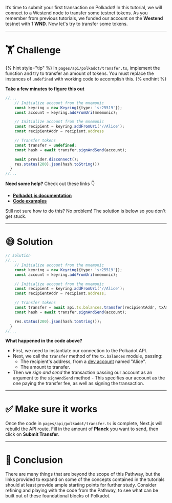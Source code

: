 It’s time to submit your first transaction on Polkadot! In this tutorial, we will connect to a Westend node to transfer some testnet tokens. As you remember from previous tutorials, we funded our account on the **Westend** testnet with 1 **WND**. Now let's try to transfer some tokens.

---

# 🏋️ Challenge

{% hint style="tip" %}
In `pages/api/polkadot/transfer.ts`, implement the function and try to transfer an amount of tokens. You must replace the instances of `undefined` with working code to accomplish this.
{% endhint %}

**Take a few minutes to figure this out**

```typescript
//...
    // Initialize account from the mnemonic
    const keyring = new Keyring({type: 'sr25519'});
    const account = keyring.addFromUri(mnemonic);

    // Initialize account from the mnemonic
    const recipient = keyring.addFromUri('//Alice');
    const recipientAddr = recipient.address

    // Transfer tokens
    const transfer = undefined;
    const hash = await transfer.signAndSend(account);

    await provider.disconnect();
    res.status(200).json(hash.toString())
  }
//...
```

**Need some help?** Check out these links 👇

- [**Polkadot.js documentation**](https://polkadot.js.org/docs/)
- [**Code examples**](https://polkadot.js.org/docs/api/examples/promise/)

Still not sure how to do this? No problem! The solution is below so you don't get stuck.

---

# 😅 Solution

```typescript
// solution
//...
    // Initialize account from the mnemonic
    const keyring = new Keyring({type: 'sr25519'});
    const account = keyring.addFromUri(mnemonic);

    // Initialize account from the mnemonic
    const recipient = keyring.addFromUri('//Alice');
    const recipientAddr = recipient.address;

    // Transfer tokens
    const transfer = await api.tx.balances.transfer(recipientAddr, txAmount);
    const hash = await transfer.signAndSend(account);

    res.status(200).json(hash.toString());
  }
//...
```

**What happened in the code above?**

- First, we need to instantiate our connection to the Polkadot API.
- Next, we call the `transfer` method of the `tx.balances` module, passing:
  - The recipient's address, from a [dev account](https://polkadot.js.org/docs/keyring/start/suri#dev-accounts) named "Alice".
  - The amount to transfer.
- Then we _sign and send_ the transaction passing our account as an argument to the `signAndSend` method - This specifies our account as the one paying the transfer fee, as well as signing the transaction.

---

# ✅ Make sure it works

Once the code in `pages/api/polkadot/transfer.ts` is complete, Next.js will rebuild the API route. Fill in the amount of **Planck** you want to send, then click on **Submit Transfer**.

---

# 🏁 Conclusion

There are many things that are beyond the scope of this Pathway, but the links provided to expand on some of the concepts contained in the tutorials should at least provide ample starting points for further study. Consider refining and playing with the code from the Pathway, to see what can be built out of these foundational blocks of Polkadot.
